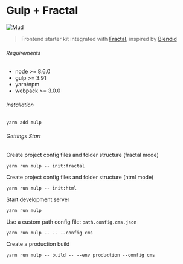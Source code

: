# Gulp + Fractal
![Mud](http://ournameismud.co.uk/css/images/maps-icon.png)

> Frontend starter kit integrated with [Fractal](http://fractal.build/), inspired by [Blendid](https://github.com/vigetlabs/blendid)


###### Requirements
- node >= 8.6.0
- gulp >= 3.91
- yarn/npm
- webpack >= 3.0.0

###### Installation

`yarn add mulp`

###### Gettings Start

Create project config files and folder structure (fractal mode)

`yarn run mulp -- init:fractal`

Create project config files and folder structure (html mode)

`yarn run mulp -- init:html`

Start development server

`yarn run mulp`

Use a custom path config file: `path.config.cms.json`

`yarn run mulp -- -- --config cms`

Create a production build

`yarn run mulp -- build -- --env production --config cms`
